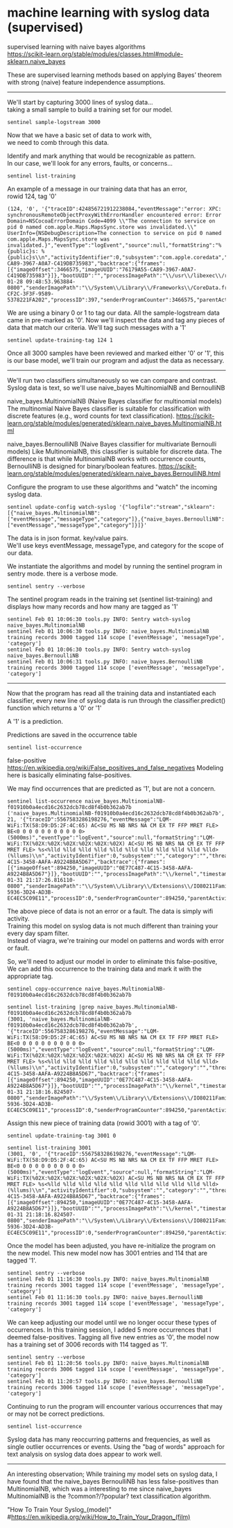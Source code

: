 
# machine learning with syslog data (supervised)  

supervised learning with naive bayes algorithms  
https://scikit-learn.org/stable/modules/classes.html#module-sklearn.naive_bayes  

These are supervised learning methods based on applying Bayes’ theorem with strong (naive) feature independence assumptions.    

---    
We'll start by capturing 3000 lines of syslog data...  
taking a small sample to build a training set for our model.   
```  
sentinel sample-logstream 3000   
```  

Now that we have a basic set of data to work with,   
we need to comb through this data.    

Identify and mark anything that would be recognizable as pattern.   
In our case, we'll look for any errors, faults, or concerns...    
```  
sentinel list-training
```    

An example of a message in our training data that has an error,    
rowid 124,  tag '0'   
```
(124, '0', '{"traceID":424856721912238084,"eventMessage":"error: XPC: synchronousRemoteObjectProxyWithErrorHandler encountered error: Error Domain=NSCocoaErrorDomain Code=4099 \\"The connection to service on pid 0 named com.apple.Maps.MapsSync.store was invalidated.\\" UserInfo={NSDebugDescription=The connection to service on pid 0 named com.apple.Maps.MapsSync.store was invalidated.}","eventType":"logEvent","source":null,"formatString":"%{public}s: %{public}s\\n","activityIdentifier":0,"subsystem":"com.apple.coredata","category":"error","threadID":22252,"senderImageUUID":"76179A55-CA89-3967-A0A7-C419DB735983","backtrace":{"frames":[{"imageOffset":3466575,"imageUUID":"76179A55-CA89-3967-A0A7-C419DB735983"}]},"bootUUID":"","processImagePath":"\\/usr\\/libexec\\/routined","timestamp":"2021-01-28 09:48:53.963884-0800","senderImagePath":"\\/System\\/Library\\/Frameworks\\/CoreData.framework\\/Versions\\/A\\/CoreData","machTimestamp":1380234956447,"messageType":"Error","processImageUUID":"31C8CE8F-CF2C-3F3F-9589-5378221FA202","processID":397,"senderProgramCounter":3466575,"parentActivityIdentifier":0,"timezoneName":""}\n')
```   

We are using a binary 0 or 1 to tag our data.  All the sample-logstream data came in pre-marked as '0'.
Now we'll inspect the data and tag any pieces of data that match our criteria.
We'll tag such messages with a '1'
```
sentinel update-training-tag 124 1
```

Once all 3000 samples have been reviewed and marked either '0' or '1',
this is our base model,
we'll train our program and adjust the data as necessary.

---

 We'll run two classifiers simultaneously so we can compare and contrast.
Syslog data is text, so we'll use naive_bayes MultinomialNB and BernoulliNB

naive_bayes.MultinomialNB (Naive Bayes classifier for multinomial models)
The multinomial Naive Bayes classifier is suitable for classification with discrete features (e.g., word counts for text classification).
https://scikit-learn.org/stable/modules/generated/sklearn.naive_bayes.MultinomialNB.html

naive_bayes.BernoulliNB (Naive Bayes classifier for multivariate Bernoulli models)
Like MultinomialNB, this classifier is suitable for discrete data. The difference is that while MultinomialNB works with occurrence counts, BernoulliNB is designed for binary/boolean features.
https://scikit-learn.org/stable/modules/generated/sklearn.naive_bayes.BernoulliNB.html

Configure the program to use these algorithms and "watch" the incoming syslog data.
```
sentinel update-config watch-syslog '{"logfile":"stream","sklearn":[{"naive_bayes.MultinomialNB":["eventMessage","messageType","category"]},{"naive_bayes.BernoulliNB":["eventMessage","messageType","category"]}]}'
```

The data is in json format.  key/value pairs.   
We'll use keys eventMessage, messageType, and category for the scope of our data.

We instantiate the algorithms and model by running the sentinel program in sentry mode.  there is a verbose mode.
```
sentinel sentry --verbose
```

The sentinel program reads in the training set (sentinel list-training) and displays how many records and how many are tagged as '1'
```
sentinel Feb 01 10:06:30 tools.py INFO: Sentry watch-syslog naive_bayes.MultinomialNB
sentinel Feb 01 10:06:30 tools.py INFO: naive_bayes.MultinomialNB training records 3000 tagged 114 scope ['eventMessage', 'messageType', 'category']
sentinel Feb 01 10:06:30 tools.py INFO: Sentry watch-syslog naive_bayes.BernoulliNB
sentinel Feb 01 10:06:31 tools.py INFO: naive_bayes.BernoulliNB training records 3000 tagged 114 scope ['eventMessage', 'messageType', 'category']
```

---

Now that the program has read all the training data and instantiated each classifier,
every new line of syslog data is run through the classifier.predict() function
which returns a '0' or '1'

A '1' is a prediction.

Predictions are saved in the occurrence table
```
sentinel list-occurrence
```

false-positive https://en.wikipedia.org/wiki/False_positives_and_false_negatives
Modeling here is basically eliminating false-positives.

We may find occurrences that are predicted as '1', but are not a concern.
```
sentinel list-occurrence naive_bayes.MultinomialNB-f01910b0a4ecd16c2632dcb78cd8f4b0b362ab7b
('naive_bayes.MultinomialNB-f01910b0a4ecd16c2632dcb78cd8f4b0b362ab7b', 21, '{"traceID":5567583286198276,"eventMessage":"LQM-WiFi:TX(58:D9:D5:2F:4C:65) AC<SU MS NB NRS NA CM EX TF FFP MRET FLE> BE<0 0 0 0 0 0 0 0 0 0 0> (5000ms)","eventType":"logEvent","source":null,"formatString":"LQM-WiFi:TX(%02X:%02X:%02X:%02X:%02X:%02X) AC<SU MS NB NRS NA CM EX TF FFP MRET FLE> %s<%lld %lld %lld %lld %lld %lld %lld %lld %lld %lld %lld> (%llums)\\n","activityIdentifier":0,"subsystem":"","category":"","threadID":1717080,"senderImageUUID":"0E77C487-4C15-3458-AAFA-A9224B8A5D67","backtrace":{"frames":[{"imageOffset":894250,"imageUUID":"0E77C487-4C15-3458-AAFA-A9224B8A5D67"}]},"bootUUID":"","processImagePath":"\\/kernel","timestamp":"2021-01-31 21:17:26.816110-0800","senderImagePath":"\\/System\\/Library\\/Extensions\\/IO80211FamilyV2.kext\\/Contents\\/MacOS\\/IO80211FamilyV2","machTimestamp":615478952438929,"messageType":"Default","processImageUUID":"82E2050C-5936-3D24-AD3B-EC4EC5C09E11","processID":0,"senderProgramCounter":894250,"parentActivityIdentifier":0,"timezoneName":""}\n')
```

The above piece of data is not an error or a fault.  The data is simply wifi activity.    
Training this model on syslog data is not much different than training your every day spam filter.  
Instead of viagra, we're training our model on patterns and words with error or fault.

So, we'll need to adjust our model in order to eliminate this false-positive, 
We can add this occurrence to the training data and mark it with the appropriate tag.   
```
sentinel copy-occurrence naive_bayes.MultinomialNB-f01910b0a4ecd16c2632dcb78cd8f4b0b362ab7b
```
```
sentinel list-training |grep naive_bayes.MultinomialNB-f01910b0a4ecd16c2632dcb78cd8f4b0b362ab7b
(3001, 'naive_bayes.MultinomialNB-f01910b0a4ecd16c2632dcb78cd8f4b0b362ab7b', '{"traceID":5567583286198276,"eventMessage":"LQM-WiFi:TX(58:D9:D5:2F:4C:65) AC<SU MS NB NRS NA CM EX TF FFP MRET FLE> BE<0 0 0 0 0 0 0 0 0 0 0> (5000ms)","eventType":"logEvent","source":null,"formatString":"LQM-WiFi:TX(%02X:%02X:%02X:%02X:%02X:%02X) AC<SU MS NB NRS NA CM EX TF FFP MRET FLE> %s<%lld %lld %lld %lld %lld %lld %lld %lld %lld %lld %lld> (%llums)\\n","activityIdentifier":0,"subsystem":"","category":"","threadID":1717646,"senderImageUUID":"0E77C487-4C15-3458-AAFA-A9224B8A5D67","backtrace":{"frames":[{"imageOffset":894250,"imageUUID":"0E77C487-4C15-3458-AAFA-A9224B8A5D67"}]},"bootUUID":"","processImagePath":"\\/kernel","timestamp":"2021-01-31 21:18:16.824507-0800","senderImagePath":"\\/System\\/Library\\/Extensions\\/IO80211FamilyV2.kext\\/Contents\\/MacOS\\/IO80211FamilyV2","machTimestamp":615528960064307,"messageType":"Default","processImageUUID":"82E2050C-5936-3D24-AD3B-EC4EC5C09E11","processID":0,"senderProgramCounter":894250,"parentActivityIdentifier":0,"timezoneName":""}\n')
```
Assign this new piece of training data (rowid 3001) with a tag of '0'.
```
sentinel update-training-tag 3001 0
```
```
sentinel list-training 3001
(3001, '0', '{"traceID":5567583286198276,"eventMessage":"LQM-WiFi:TX(58:D9:D5:2F:4C:65) AC<SU MS NB NRS NA CM EX TF FFP MRET FLE> BE<0 0 0 0 0 0 0 0 0 0 0> (5000ms)","eventType":"logEvent","source":null,"formatString":"LQM-WiFi:TX(%02X:%02X:%02X:%02X:%02X:%02X) AC<SU MS NB NRS NA CM EX TF FFP MRET FLE> %s<%lld %lld %lld %lld %lld %lld %lld %lld %lld %lld %lld> (%llums)\\n","activityIdentifier":0,"subsystem":"","category":"","threadID":1717646,"senderImageUUID":"0E77C487-4C15-3458-AAFA-A9224B8A5D67","backtrace":{"frames":[{"imageOffset":894250,"imageUUID":"0E77C487-4C15-3458-AAFA-A9224B8A5D67"}]},"bootUUID":"","processImagePath":"\\/kernel","timestamp":"2021-01-31 21:18:16.824507-0800","senderImagePath":"\\/System\\/Library\\/Extensions\\/IO80211FamilyV2.kext\\/Contents\\/MacOS\\/IO80211FamilyV2","machTimestamp":615528960064307,"messageType":"Default","processImageUUID":"82E2050C-5936-3D24-AD3B-EC4EC5C09E11","processID":0,"senderProgramCounter":894250,"parentActivityIdentifier":0,"timezoneName":""}\n')
```

Once the model has been adjusted, you have re-initialize the program on the new model.  This new model now has 3001 entries and 114 that are tagged '1'. 
```
sentinel sentry --verbose
sentinel Feb 01 11:16:30 tools.py INFO: naive_bayes.MultinomialNB training records 3001 tagged 114 scope ['eventMessage', 'messageType', 'category']
sentinel Feb 01 11:16:30 tools.py INFO: naive_bayes.BernoulliNB training records 3001 tagged 114 scope ['eventMessage', 'messageType', 'category']
```
We can keep adjusting our model until we no longer occur these types of occurrences.  In this training session, I added 5 more occurrences that I deemed false-positives.
Tagging all five new entries as '0', the model now has a training set of 3006 records with 114 tagged as '1'.
```
sentinel sentry --verbose
sentinel Feb 01 11:20:56 tools.py INFO: naive_bayes.MultinomialNB training records 3006 tagged 114 scope ['eventMessage', 'messageType', 'category']
sentinel Feb 01 11:20:57 tools.py INFO: naive_bayes.BernoulliNB training records 3006 tagged 114 scope ['eventMessage', 'messageType', 'category']
```

Continuing to run the program will encounter various occurrences that may or may not be correct predictions.
```
sentinel list-occurrence
```
Syslog data has many reoccurring patterns and frequencies, as well as single outlier occurrences or events.
Using the "bag of words" approach for text analysis on syslog data does appear to work well.

---

An interesting observation; 
While training my model sets on syslog data, 
I have found that the naive_bayes BernoulliNB has less false-positives than MultinomialNB,
which was a interesting to me since naive_bayes MultinomialNB is the ?common?/?popular? text classification algorithm.

"How To Train Your Syslog_(model)" #https://en.wikipedia.org/wiki/How_to_Train_Your_Dragon_(film)





